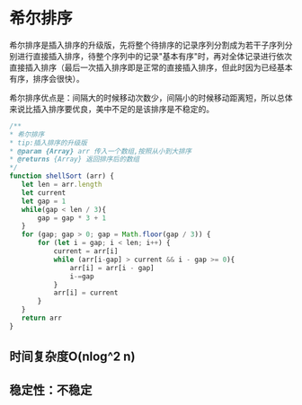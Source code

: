  # 希尔排序
希尔排序是插入排序的升级版，先将整个待排序的记录序列分割成为若干子序列分别进行直接插入排序，待整个序列中的记录"基本有序"时，再对全体记录进行依次直接插入排序（最后一次插入排序即是正常的直接插入排序，但此时因为已经基本有序，排序会很快）。

希尔排序优点是：间隔大的时候移动次数少，间隔小的时候移动距离短，所以总体来说比插入排序要优良，美中不足的是该排序是不稳定的。

 ```javascript
 /**
* 希尔排序
* tip:插入排序的升级版
* @param {Array} arr 传入一个数组,按照从小到大排序
* @returns {Array} 返回排序后的数组
*/
function shellSort (arr) {
    let len = arr.length
    let current
    let gap = 1
    while(gap < len / 3){
        gap = gap * 3 + 1
    }
    for (gap; gap > 0; gap = Math.floor(gap / 3)) {
        for (let i = gap; i < len; i++) {
            current = arr[i]
            while (arr[i-gap] > current && i - gap >= 0){
                arr[i] = arr[i - gap]
                i-=gap
            }
            arr[i] = current
        }
    }
    return arr
}
 ```
 ## 时间复杂度O(nlog^2 n)
 ## 稳定性：不稳定